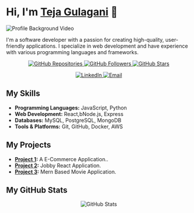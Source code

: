 # Hi, I'm [Teja Gulagani](https://github.com/tejababu846) 👋
![Profile Background Video](https://videos.pexels.com/video-files/1409899/1409899-sd_640_360_25fps.gif)








I'm a software developer with a passion for creating high-quality, user-friendly applications. I specialize in web development and have experience with various programming languages and frameworks.

<p align="center">
  <a href="https://github.com/tejababu846?tab=repositories">
    <img alt="GitHub Repositories" src="https://img.shields.io/badge/Repositories-70+-blue?style=for-the-badge&logo=github&logoColor=white" />
  </a>
  <a href="https://github.com/tejababu846?tab=followers">
    <img alt="GitHub Followers" src="https://img.shields.io/github/followers/tejababu846?label=Followers&style=for-the-badge&logo=github&logoColor=white" />
  </a>
  <a href="https://github.com/tejababu846?tab=stars">
    <img alt="GitHub Stars" src="https://img.shields.io/github/stars/tejababu846?label=Stars&style=for-the-badge&logo=github&logoColor=white" />
  </a>
</p>

<p align="center">
  <a href="https://www.linkedin.com/in/teja-gulagani-0a1338274/">
    <img alt="LinkedIn" src="https://img.shields.io/badge/LinkedIn-Connect-blue?style=for-the-badge&logo=linkedin&logoColor=white" />
  </a>
  <a href="mailto:tejababu08@gmail.com">
    <img alt="Email" src="https://img.shields.io/badge/Email-Contact-blue?style=for-the-badge&logo=gmail&logoColor=white" />
  </a>
</p>

## My Skills

- **Programming Languages:** JavaScript, Python
- **Web Development:** React,bNode.js, Express
- **Databases:** MySQL, PostgreSQL, MongoDB
- **Tools & Platforms:** Git, GitHub, Docker, AWS

## My Projects

- **[Project 1](https://github.com/tejababu846/E-Commerce-Next-Level):** A E-Commerce Application..
- **[Project 2](https://github.com/tejababu846/Jobby-App):** Jobby React Application.
- **[Project 3](https://github.com/tejababu846/Movie-App):** Mern Based Movie Application.

## My GitHub Stats

<p align="center">
  <img alt="GitHub Stats" src="https://github-readme-stats.vercel.app/api?username=tejababu846&show_icons=true&theme=tokyonight&custom_title=Total%20Stars%20Earned%20%F0%9F%8C%9F%21k" />
</p>

